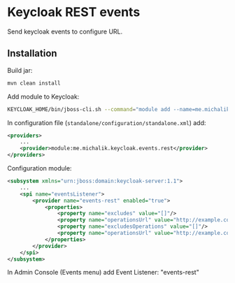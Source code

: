 # Keycloak REST events
 
Send keycloak events to configure URL.

## Installation

Build jar:

```bash
mvn clean install
```

Add module to Keycloak:

```bash
KEYCLOAK_HOME/bin/jboss-cli.sh --command="module add --name=me.michalik.keycloak.events.rest --resources=target/keycloak-events-rest.jar --dependencies=org.keycloak.keycloak-core,org.keycloak.keycloak-server-spi,org.keycloak.keycloak-server-spi-private,org.apache.httpcomponents,com.fasterxml.jackson.core.jackson-databind"
```

In configuration file (```standalone/configuration/standalone.xml```) add:

```xml
<providers>
    ...
    <provider>module:me.michalik.keycloak.events.rest</provider>
</providers>
```

Configuration module:

```xml
<subsystem xmlns="urn:jboss:domain:keycloak-server:1.1">
    ...
    <spi name="eventsListener">
        <provider name="events-rest" enabled="true">
            <properties>
                <property name="excludes" value="[]"/>
                <property name="operationsUrl" value="http://example.com/events"/>
                <property name="excludesOperations" value="[]"/>
                <property name="operationsUrl" value="http://example.com/operations"/>
            </properties>
        </provider>
    </spi>
</subsystem>
```

In Admin Console (Events menu) add Event Listener:  "events-rest"